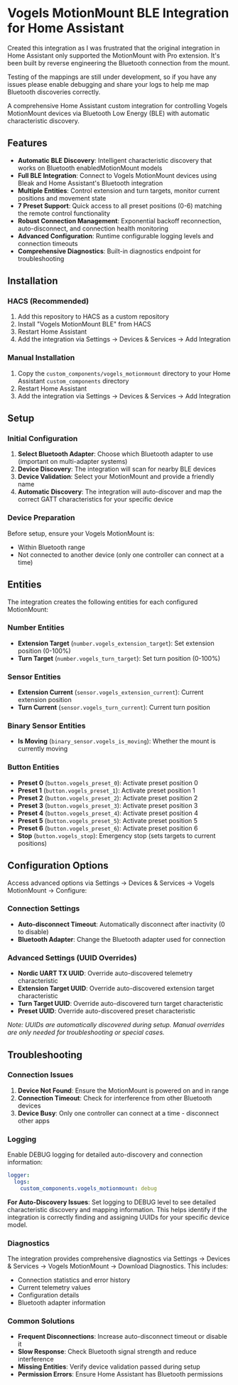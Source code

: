 # Vogels MotionMount BLE Integration for Home Assistant

Created this integration as I was frustrated that the original integration in Home Assistant only supported the MotionMount with Pro extension. It's been built by reverse engineering the Bluetooth connection from the mount.

Testing of the mappings are still under development, so if you have any issues please enable debugging and share your logs to help me map Bluetooth discoveries correctly.

A comprehensive Home Assistant custom integration for controlling Vogels MotionMount devices via Bluetooth Low Energy (BLE) with automatic characteristic discovery.

## Features

- **Automatic BLE Discovery**: Intelligent characteristic discovery that works on Bluetooth enabledMotionMount models
- **Full BLE Integration**: Connect to Vogels MotionMount devices using Bleak and Home Assistant's Bluetooth integration
- **Multiple Entities**: Control extension and turn targets, monitor current positions and movement state
- **7 Preset Support**: Quick access to all preset positions (0-6) matching the remote control functionality
- **Robust Connection Management**: Exponential backoff reconnection, auto-disconnect, and connection health monitoring
- **Advanced Configuration**: Runtime configurable logging levels and connection timeouts
- **Comprehensive Diagnostics**: Built-in diagnostics endpoint for troubleshooting

## Installation

### HACS (Recommended)

1. Add this repository to HACS as a custom repository
2. Install "Vogels MotionMount BLE" from HACS
3. Restart Home Assistant
4. Add the integration via Settings → Devices & Services → Add Integration

### Manual Installation

1. Copy the `custom_components/vogels_motionmount` directory to your Home Assistant `custom_components` directory
2. Restart Home Assistant
3. Add the integration via Settings → Devices & Services → Add Integration

## Setup

### Initial Configuration

1. **Select Bluetooth Adapter**: Choose which Bluetooth adapter to use (important on multi-adapter systems)
2. **Device Discovery**: The integration will scan for nearby BLE devices
3. **Device Validation**: Select your MotionMount and provide a friendly name
4. **Automatic Discovery**: The integration will auto-discover and map the correct GATT characteristics for your specific device

### Device Preparation

Before setup, ensure your Vogels MotionMount is:

- Within Bluetooth range
- Not connected to another device (only one controller can connect at a time)

## Entities

The integration creates the following entities for each configured MotionMount:

### Number Entities
- **Extension Target** (`number.vogels_extension_target`): Set extension position (0-100%)
- **Turn Target** (`number.vogels_turn_target`): Set turn position (0-100%)

### Sensor Entities
- **Extension Current** (`sensor.vogels_extension_current`): Current extension position
- **Turn Current** (`sensor.vogels_turn_current`): Current turn position

### Binary Sensor Entities
- **Is Moving** (`binary_sensor.vogels_is_moving`): Whether the mount is currently moving

### Button Entities
- **Preset 0** (`button.vogels_preset_0`): Activate preset position 0
- **Preset 1** (`button.vogels_preset_1`): Activate preset position 1
- **Preset 2** (`button.vogels_preset_2`): Activate preset position 2
- **Preset 3** (`button.vogels_preset_3`): Activate preset position 3
- **Preset 4** (`button.vogels_preset_4`): Activate preset position 4
- **Preset 5** (`button.vogels_preset_5`): Activate preset position 5
- **Preset 6** (`button.vogels_preset_6`): Activate preset position 6
- **Stop** (`button.vogels_stop`): Emergency stop (sets targets to current positions)

## Configuration Options

Access advanced options via Settings → Devices & Services → Vogels MotionMount → Configure:

### Connection Settings
- **Auto-disconnect Timeout**: Automatically disconnect after inactivity (0 to disable)
- **Bluetooth Adapter**: Change the Bluetooth adapter used for connection

### Advanced Settings (UUID Overrides)
- **Nordic UART TX UUID**: Override auto-discovered telemetry characteristic
- **Extension Target UUID**: Override auto-discovered extension target characteristic
- **Turn Target UUID**: Override auto-discovered turn target characteristic
- **Preset UUID**: Override auto-discovered preset characteristic

*Note: UUIDs are automatically discovered during setup. Manual overrides are only needed for troubleshooting or special cases.*

## Troubleshooting

### Connection Issues

1. **Device Not Found**: Ensure the MotionMount is powered on and in range
2. **Connection Timeout**: Check for interference from other Bluetooth devices
3. **Device Busy**: Only one controller can connect at a time - disconnect other apps

### Logging

Enable DEBUG logging for detailed auto-discovery and connection information:

```yaml
logger:
  logs:
    custom_components.vogels_motionmount: debug
```

**For Auto-Discovery Issues**: Set logging to DEBUG level to see detailed characteristic discovery and mapping information. This helps identify if the integration is correctly finding and assigning UUIDs for your specific device model.

### Diagnostics

The integration provides comprehensive diagnostics via Settings → Devices & Services → Vogels MotionMount → Download Diagnostics. This includes:

- Connection statistics and error history
- Current telemetry values
- Configuration details
- Bluetooth adapter information

### Common Solutions

- **Frequent Disconnections**: Increase auto-disconnect timeout or disable it
- **Slow Response**: Check Bluetooth signal strength and reduce interference
- **Missing Entities**: Verify device validation passed during setup
- **Permission Errors**: Ensure Home Assistant has Bluetooth permissions

